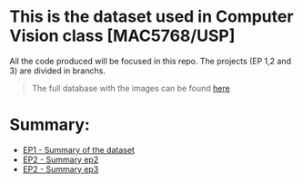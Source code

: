 # This is the dataset used in Computer Vision class [MAC5768/USP]

All the code produced will be focused in this repo. The projects (EP 1,2 and 3) are divided in branchs.

>The full database with the images can be found [here](https://drive.google.com/drive/folders/1GJD9P-zUVVOHRNSenVLbm_XS1joCXYm-?usp=sharing)

# Summary:

- [EP1 - Summary of the dataset](docs/EP1.MD)
- [EP2 - Summary ep2](docs/EP2.MD)
- [EP2 - Summary ep3](docs/EP3.MD)
